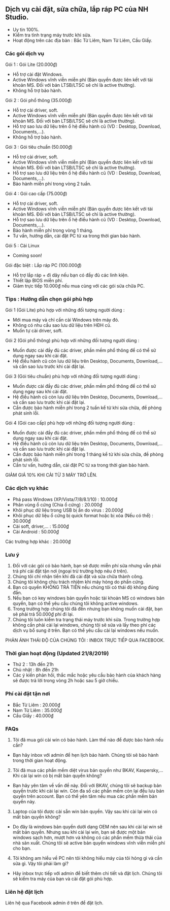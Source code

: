 ## Dịch vụ cài đặt, sửa chữa, lắp ráp PC của NH Studio.

- Uy tin 100%. 
- Kiểm tra tình trạng máy trước khi sửa.
- Hoạt động trên các địa bàn : Bắc Từ Liêm, Nam Từ Liêm, Cầu Giấy.

### Các gói dịch vụ

Gói 1 : Gói Lite (20.000₫)
- Hỗ trợ cài đặt Windows.
- Active Windows vĩnh viễn miễn phí (Bản quyền được liên kết với tài khoản MS. Đối với bản LTSB/LTSC sẽ chỉ là active thường).
- Không hỗ trợ bảo hành.

Gói 2 : Gói phổ thông (35.000₫)
- Hỗ trợ cài driver, soft.
- Active Windows vĩnh viễn miễn phí (Bản quyền được liên kết với tài khoản MS. Đối với bản LTSB/LTSC sẽ chỉ là active thường).
- Hỗ trợ sao lưu dữ liệu trên ổ hệ điều hành cũ (VD : Desktop, Download, Documents,...).
- Không hỗ trợ bảo hành.

Gói 3 : Gói tiêu chuẩn (50.000₫)
- Hỗ trợ cài driver, soft.
- Active Windows vĩnh viễn miễn phí (Bản quyền được liên kết với tài khoản MS. Đối với bản LTSB/LTSC sẽ chỉ là active thường).
- Hỗ trợ sao lưu dữ liệu trên ổ hệ điều hành cũ (VD : Desktop, Download, Documents,...).
- Bảo hành miễn phí trong vòng 2 tuần.

Gói 4 : Gói cao cấp (75.000₫)
- Hỗ trợ cài driver, soft.
- Active Windows vĩnh viễn miễn phí (Bản quyền được liên kết với tài khoản MS. Đối với bản LTSB/LTSC sẽ chỉ là active thường).
- Hỗ trợ sao lưu dữ liệu trên ổ hệ điều hành cũ (VD : Desktop, Download, Documents,...).
- Bảo hành miễn phí trong vòng 1 tháng.
- Tư vấn, hướng dẫn, cài đặt PC từ xa trong thời gian bảo hành.

Gói 5 : Cài Linux
- Coming soon!

Gói đặc biệt : Lắp ráp PC (100.000₫)
- Hỗ trợ lắp ráp + đi dây nếu bạn có đầy đủ các linh kiện.
- Thiết lập BIOS miễn phí.
- Giảm trực tiếp 10.000₫ nếu mua cùng với các gói sửa chữa PC.

### Tips : Hướng dẫn chọn gói phù hợp

Gói 1 (Gói Lite) phù hợp với những đối tượng người dùng :
+ Mới mua máy và chỉ cần cài Windows trên máy đó.
+ Không có nhu cầu sao lưu dữ liệu trên HĐH cũ. 
+ Muốn tự cài driver, soft.

Gói 2 (Gói phổ thông) phù hợp với những đối tượng người dùng :
+ Muốn được cài đầy đủ các driver, phần mềm phổ thông để có thể sử dụng ngay sau khi cài đặt.
+ Hệ điều hành cũ còn lưu dữ liệu trên Desktop, Documents, Download,... và cần sao lưu trước khi cài đặt lại.

Gói 3 (Gói tiêu chuẩn) phù hợp với những đối tượng người dùng :
+ Muốn được cài đầy đủ các driver, phần mềm phổ thông để có thể sử dụng ngay sau khi cài đặt.
+ Hệ điều hành cũ còn lưu dữ liệu trên Desktop, Documents, Download,... và cần sao lưu trước khi cài đặt lại.
+ Cần được bảo hành miễn phí trong 2 tuần kể từ khi sửa chữa, đề phòng phát sinh lỗi.

Gói 4 (Gói cao cấp) phù hợp với những đối tượng người dùng :
+ Muốn được cài đầy đủ các driver, phần mềm phổ thông để có thể sử dụng ngay sau khi cài đặt.
+ Hệ điều hành cũ còn lưu dữ liệu trên Desktop, Documents, Download,... và cần sao lưu trước khi cài đặt lại.
+ Cần được bảo hành miễn phí trong 1 tháng kể từ khi sửa chữa, đề phòng phát sinh lỗi.
+ Cần tư vấn, hướng dẫn, cài đặt PC từ xa trong thời gian bảo hành.

GIẢM GIÁ 10% KHI CÀI TỪ 3 MÁY TRỞ LÊN.

### Các dịch vụ khác

- Phá pass Windows (XP/Vista/7/8/8.1/10) : 10.000₫
- Phân vùng ổ cứng (Chia ổ cứng) : 20.000₫
- Khôi phục dữ liệu trong USB bị ẩn do virus : 20.000₫
- Khôi phục dữ liệu ổ cứng bị quick format hoặc bị xóa (Nếu có thể) : 30.000₫
- Cài soft, driver,... : 15.000₫
- Cài Android : 50.000₫

Các trường hợp khác : 20.000₫

### Lưu ý

1. Đối với các gói có bảo hành, bạn sẽ được miễn phí sửa nhưng vẫn phải trả phí cài đặt tận nơi (ngoại trừ trường hợp nêu ở trên). 
2. Chúng tôi chỉ nhận tiền khi đã cài đặt và sửa chữa thành công.
3. Chúng tôi không chịu trách nhiệm khi máy hỏng do phần cứng.
4. Bạn có quyền KHÔNG TRẢ TIỀN nếu chúng tôi có thái độ không đúng đắn.
5. Nếu bạn có key windows bản quyền hoặc tài khoản MS có windows bản quyền, bạn có thể yêu cầu chúng tôi không active windows.
6. Trong trường hợp chúng tôi đã đến nhưng bạn không muốn cài đặt, bạn sẽ phải trả 50.000₫ phí đi lại.
7. Chúng tôi luôn kiểm tra trạng thái máy trước khi sửa. Trong trường hợp không cần phải cài lại windows, chúng tôi sẽ sửa và lấy theo phí các dịch vụ bổ sung ở trên. Bạn có thể yêu cầu cài lại windows nếu muốn.

PHẢN ÁNH THÁI ĐỘ CỦA CHÚNG TÔI : INBOX TRỰC TIẾP QUA FACEBOOK.

### Thời gian hoạt động (Updated 21/8/2019)

- Thứ 2 : 13h đến 21h
- Chủ nhật : 8h đến 21h
- Các ý kiến phản hồi, thắc mắc hoặc yêu cầu bảo hành của khách hàng sẽ được trả lời trong vòng 2h hoặc sau 5 giờ chiều.

### Phí cài đặt tận nơi

- Bắc Từ Liêm : 20.000₫
- Nam Từ Liêm : 35.000₫
- Cầu Giấy : 40.000₫

### FAQs

1. Tôi đã mua gói cài win có bảo hành. Làm thế nào để được bảo hành nếu cần?
- Bạn hãy inbox với admin để hẹn lịch bảo hành. Chúng tôi sẽ bảo hành trong thời gian hoạt động.

2. Tôi đã mua các phần mềm diệt virus bản quyền như BKAV, Kaspersky,... Khi cài lại win có bị mất bản quyền không?
- Bạn hãy yên tâm về vấn đề này. Đối với BKAV, chúng tôi sẽ backup bản quyền trước khi cài lại win. Còn đa số các phần mềm còn lại đều lưu bản quyền trên account. Bạn có thể yên tâm nếu mua các phần mềm bản quyền này.

3. Laptop của tôi được cài sẵn win bản quyền. Vậy sau khi cài lại win có mất bản quyền không? 
- Do đây là windows bản quyền dưới dạng OEM nên sau khi cài lại win sẽ mất bản quyền. Nhưng sau khi cài lại win, bạn sẽ được một bản windows sạch hơn, mượt hơn và không có các phần mềm thừa thãi của nhà sản xuất. Chúng tôi sẽ active bản quyền windows vĩnh viễn miễn phí cho bạn.

4. Tôi không am hiểu về PC nên tôi không hiểu máy của tôi hỏng gì và cần sửa gì. Vậy tôi phải làm gì?
- Hãy inbox trực tiếp với admin để biết thêm chi tiết và đặt lịch. Chúng tôi sẽ kiểm tra máy của bạn và cài đặt gói phù hợp.

### Liên hệ đặt lịch

Liên hệ qua Facebook admin ở trên để đặt lịch.
